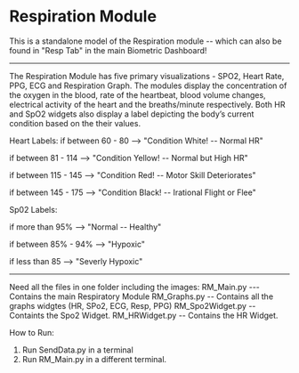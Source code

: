 # Respiration Module

This is a standalone model of the Respiration module -- which can also be found in "Resp Tab" in the main Biometric Dashboard!

______________________________________________________________________________________________________________________________

The Respiration Module has five primary visualizations - SPO2, Heart Rate, PPG, ECG and Respiration Graph. The modules display the concentration of the oxygen in the blood, rate of the heartbeat, blood volume changes, electrical activity of the heart and the breaths/minute respectively. Both HR and SpO2 widgets also display a label depicting the body’s current condition based on the their values.

Heart Labels:
  if between 60 - 80 --> "Condition White! -- Normal HR"
  
  if between 81 - 114 --> "Condition Yellow! -- Normal but High HR"
  
  if between 115 - 145 --> "Condition Red! -- Motor Skill Deteriorates"
  
  if between 145 - 175 --> "Condition Black! -- Irational Flight or Flee"
  

Sp02 Labels:
  
  if more than 95% --> "Normal -- Healthy"
  
  if between 85% - 94% --> "Hypoxic"
  
  if less than 85 --> "Severly Hypoxic"
______________________________________________________________________________________________________________________________
Need all the files in one folder including the images: 
RM_Main.py --- Contains the main Respiratory Module
RM_Graphs.py -- Contains all the graphs widgtes (HR, SPo2, ECG, Resp, PPG)
RM_Spo2Widget.py -- Containts the Spo2 Widget. 
RM_HRWidget.py -- Contains the HR Widget.

How to Run:
  1) Run SendData.py in a terminal
  2) Run RM_Main.py in a different terminal.
  
  

